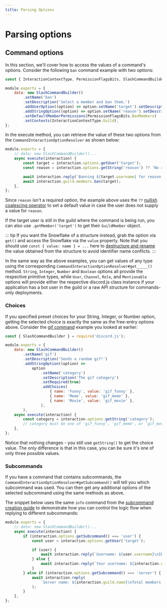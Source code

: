 ```yaml
---
title: Parsing Options
---
```


# Parsing options

## Command options

In this section, we'll cover how to access the values of a command's options. Consider the following `ban` command example with two options:

```js {7-15}
const { InteractionContextType, PermissionFlagsBits, SlashCommandBuilder } = require('discord.js');

module.exports = {
	data: new SlashCommandBuilder()
		.setName('ban')
		.setDescription('Select a member and ban them.')
		.addUserOption((option) => option.setName('target').setDescription('The member to ban').setRequired(true))
		.addStringOption((option) => option.setName('reason').setDescription('The reason for banning'))
		.setDefaultMemberPermissions(PermissionFlagsBits.BanMembers)
		.setContexts(InteractionContextType.Guild),
};
```

In the execute method, you can retrieve the value of these two options from the `CommandInteractionOptionResolver` as shown below:

```js {4-8}
module.exports = {
	// data: new SlashCommandBuilder()...
	async execute(interaction) {
		const target = interaction.options.getUser('target');
		const reason = interaction.options.getString('reason') ?? 'No reason provided';

		await interaction.reply(`Banning ${target.username} for reason: ${reason}`);
		await interaction.guild.members.ban(target);
	},
};
```

Since `reason` isn't a required option, the example above uses the `??` [nullish coalescing operator](https://developer.mozilla.org/en-US/docs/Web/JavaScript/Reference/Operators/Nullish_coalescing_operator) to set a default value in case the user does not supply a value for `reason`.

If the target user is still in the guild where the command is being run, you can also use `.getMember('target')` to get their `GuildMember` object.

::: tip
If you want the Snowflake of a structure instead, grab the option via `get()` and access the Snowflake via the `value` property. Note that you should use `const { value: name } = ...` here to [destructure and rename](https://developer.mozilla.org/en-US/docs/Web/JavaScript/Reference/Operators/Destructuring_assignment) the value obtained from the <DocsLink path="CommandInteractionOption:Interface" /> structure to avoid identifier name conflicts.
:::

In the same way as the above examples, you can get values of any type using the corresponding `CommandInteractionOptionResolver#get_____()` method. `String`, `Integer`, `Number` and `Boolean` options all provide the respective primitive types, while `User`, `Channel`, `Role`, and `Mentionable` options will provide either the respective discord.js class instance if your application has a bot user in the guild or a raw API structure for commands-only deployments.

### Choices

If you specified preset choices for your String, Integer, or Number option, getting the selected choice is exactly the same as the free-entry options above. Consider the [gif command](/slash-commands/advanced-creation.html#choices) example you looked at earlier:

```js {11-15,17}
const { SlashCommandBuilder } = require('discord.js');

module.exports = {
	data: new SlashCommandBuilder()
		.setName('gif')
		.setDescription('Sends a random gif!')
		.addStringOption((option) =>
			option
				.setName('category')
				.setDescription('The gif category')
				.setRequired(true)
				.addChoices(
					{ name: 'Funny', value: 'gif_funny' },
					{ name: 'Meme', value: 'gif_meme' },
					{ name: 'Movie', value: 'gif_movie' },
				),
		),
	async execute(interaction) {
		const category = interaction.options.getString('category');
		// category must be one of 'gif_funny', 'gif_meme', or 'gif_movie'
	},
};
```

Notice that nothing changes - you still use `getString()` to get the choice value. The only difference is that in this case, you can be sure it's one of only three possible values.

### Subcommands

If you have a command that contains subcommands, the `CommandInteractionOptionResolver#getSubcommand()` will tell you which subcommand was used. You can then get any additional options of the selected subcommand using the same methods as above.

The snippet below uses the same `info` command from the [subcommand creation guide](/slash-commands/advanced-creation.md#subcommands) to demonstrate how you can control the logic flow when replying to different subcommands:

```js {4,12}
module.exports = {
	// data: new SlashCommandBuilder()...
	async execute(interaction) {
		if (interaction.options.getSubcommand() === 'user') {
			const user = interaction.options.getUser('target');

			if (user) {
				await interaction.reply(`Username: ${user.username}\nID: ${user.id}`);
			} else {
				await interaction.reply(`Your username: ${interaction.user.username}\nYour ID: ${interaction.user.id}`);
			}
		} else if (interaction.options.getSubcommand() === 'server') {
			await interaction.reply(
				`Server name: ${interaction.guild.name}\nTotal members: ${interaction.guild.memberCount}`,
			);
		}
	},
};
```
